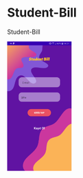 # Student-Bill
 Student-Bill
 

 
 
 <img width="auto" height="300" src="https://github.com/mahmut-salih-cicek/Student-Bill/blob/main/Screenshot_20220418-142158.png?raw=true"/></a>
